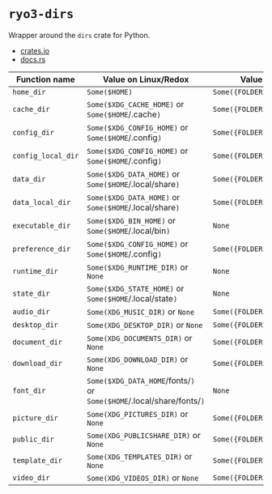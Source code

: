 # `ryo3-dirs`

Wrapper around the `dirs` crate for Python.

- [crates.io](https://crates.io/crates/dirs)
- [docs.rs](https://docs.rs/dirs)


| Function name      | Value on Linux/Redox                                                   | Value on Windows                  | Value on macOS                              |
|--------------------| ---------------------------------------------------------------------- |-----------------------------------| ------------------------------------------- |
| `home_dir`         | `Some($HOME)`                                                          | `Some({FOLDERID_Profile})`        | `Some($HOME)`                               |
| `cache_dir`        | `Some($XDG_CACHE_HOME)`         or `Some($HOME`/.cache`)`              | `Some({FOLDERID_LocalAppData})`   | `Some($HOME`/Library/Caches`)`              |
| `config_dir`       | `Some($XDG_CONFIG_HOME)`        or `Some($HOME`/.config`)`             | `Some({FOLDERID_RoamingAppData})` | `Some($HOME`/Library/Application Support`)` |
| `config_local_dir` | `Some($XDG_CONFIG_HOME)`        or `Some($HOME`/.config`)`             | `Some({FOLDERID_LocalAppData})`   | `Some($HOME`/Library/Application Support`)` |
| `data_dir`         | `Some($XDG_DATA_HOME)`          or `Some($HOME`/.local/share`)`        | `Some({FOLDERID_RoamingAppData})` | `Some($HOME`/Library/Application Support`)` |
| `data_local_dir`   | `Some($XDG_DATA_HOME)`          or `Some($HOME`/.local/share`)`        | `Some({FOLDERID_LocalAppData})`   | `Some($HOME`/Library/Application Support`)` |
| `executable_dir`   | `Some($XDG_BIN_HOME)`           or `Some($HOME`/.local/bin`)`          | `None`                            | `None`                                      |
| `preference_dir`   | `Some($XDG_CONFIG_HOME)`        or `Some($HOME`/.config`)`             | `Some({FOLDERID_RoamingAppData})` | `Some($HOME`/Library/Preferences`)`         |
| `runtime_dir`      | `Some($XDG_RUNTIME_DIR)`        or `None`                              | `None`                            | `None`                                      |
| `state_dir`        | `Some($XDG_STATE_HOME)`         or `Some($HOME`/.local/state`)`        | `None`                            | `None`                                      |
| `audio_dir`        | `Some(XDG_MUSIC_DIR)`           or `None`                              | `Some({FOLDERID_Music})`          | `Some($HOME`/Music/`)`                      |
| `desktop_dir`      | `Some(XDG_DESKTOP_DIR)`         or `None`                              | `Some({FOLDERID_Desktop})`        | `Some($HOME`/Desktop/`)`                    |
| `document_dir`     | `Some(XDG_DOCUMENTS_DIR)`       or `None`                              | `Some({FOLDERID_Documents})`      | `Some($HOME`/Documents/`)`                  |
| `download_dir`     | `Some(XDG_DOWNLOAD_DIR)`        or `None`                              | `Some({FOLDERID_Downloads})`      | `Some($HOME`/Downloads/`)`                  |
| `font_dir`         | `Some($XDG_DATA_HOME`/fonts/`)` or `Some($HOME`/.local/share/fonts/`)` | `None`                            | `Some($HOME`/Library/Fonts/`)`              |
| `picture_dir`      | `Some(XDG_PICTURES_DIR)`        or `None`                              | `Some({FOLDERID_Pictures})`       | `Some($HOME`/Pictures/`)`                   |
| `public_dir`       | `Some(XDG_PUBLICSHARE_DIR)`     or `None`                              | `Some({FOLDERID_Public})`         | `Some($HOME`/Public/`)`                     |
| `template_dir`     | `Some(XDG_TEMPLATES_DIR)`       or `None`                              | `Some({FOLDERID_Templates})`      | `None`                                      |
| `video_dir`        | `Some(XDG_VIDEOS_DIR)`          or `None`                              | `Some({FOLDERID_Videos})`         | `Some($HOME`/Movies/`)`                     |
